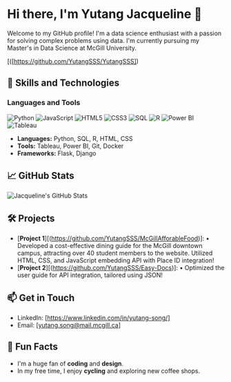 # Hi there, I'm Yutang Jacqueline 👋

Welcome to my GitHub profile! I'm a data science enthusiast with a passion for solving complex problems using data. I'm currently pursuing my Master's in Data Science at McGill University.

[([https://github.com/YutangSSS/YutangSSS])

## 🚀 Skills and Technologies
### Languages and Tools
![Python](https://img.shields.io/badge/Python-3776AB?style=for-the-badge&logo=python&logoColor=white)
![JavaScript](https://img.shields.io/badge/JavaScript-F7DF1E?style=for-the-badge&logo=javascript&logoColor=black)
![HTML5](https://img.shields.io/badge/HTML5-E34F26?style=for-the-badge&logo=html5&logoColor=white)
![CSS3](https://img.shields.io/badge/CSS3-1572B6?style=for-the-badge&logo=css3&logoColor=white)
![SQL](https://img.shields.io/badge/SQL-336791?style=for-the-badge&logo=postgresql&logoColor=white)
![R](https://img.shields.io/badge/R-276DC3?style=for-the-badge&logo=r&logoColor=white)
![Power BI](https://img.shields.io/badge/Power_BI-F2C811?style=for-the-badge&logo=power-bi&logoColor=black)
![Tableau](https://img.shields.io/badge/Tableau-E97627?style=for-the-badge&logo=Tableau&logoColor=white)



- **Languages:** Python, SQL, R, HTML, CSS
- **Tools:** Tableau, Power BI, Git, Docker
- **Frameworks:** Flask, Django

## 📈 GitHub Stats

![Jacqueline's GitHub Stats](https://github-readme-stats.vercel.app/api?username=yourusername&show_icons=true&theme=radical)

## 🛠 Projects

- [**Project 1**][(https://github.com/YutangSSS/McGillAfforableFood)]: •	Developed a cost-effective dining guide for the McGill downtown campus, attracting over 40 student members to the website. Utilized HTML, CSS, and JavaScript embedding API with Place ID integration!
- [**Project 2**][(https://github.com/YutangSSS/Easy-Docs)]: •	Optimized the user guide for API integration, tailored using JSON!


## 📫 Get in Touch

- LinkedIn: [https://www.linkedin.com/in/yutang-song/]
- Email: [yutang.song@mail.mcgill.ca]

## 🎨 Fun Facts

- I'm a huge fan of **coding** and **design**.
- In my free time, I enjoy **cycling** and exploring new coffee shops.

